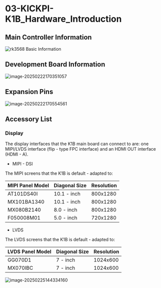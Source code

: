 # 03-KICKPI-K1B_Hardware_Introduction



## Main Controller Information

![rk3568 Basic Information](http://tanzhtanzh.oss-cn-shenzhen.aliyuncs.com/img/rk3568bd.png)

## Development Board Information

![image-20250222170351057](http://tanzhtanzh.oss-cn-shenzhen.aliyuncs.com/img/image-20250222170351057.png)

## Expansion Pins <a id="ExpansionPin"> </a>

![image-20250222170554561](http://tanzhtanzh.oss-cn-shenzhen.aliyuncs.com/img/image-20250222170554561.png)

## Accessory List

### Display <a id="display"> </a>

The display interfaces that the K1B main board can connect to are: one MIPI/LVDS interface (flip - type FPC interface) and an HDMI OUT interface (HDMI - A).

* MIPI - DSI

The MIPI screens that the K1B is default - adapted to:

| **MIPI Panel Model** | **Diagonal Size** | **Resolution** |
| -------------------- | ----------------- | -------------- |
| AT101DS40I           | 10.1 - inch       | 800x1280       |
| MX101BA1340          | 10.1 - inch       | 800x1280       |
| MX080B2140           | 8.0 - inch        | 800x1280       |
| F050008M01           | 5.0 - inch        | 720x1280       |

* LVDS

The LVDS screens that the K1B is default - adapted to:

| **LVDS Panel Model** | **Diagonal Size** | **Resolution** |
| -------------------- | ----------------- | -------------- |
| GG070D1              | 7 - inch          | 1024x600       |
| MX070IBC             | 7 - inch          | 1024x600       |



![image-20250225144334160](http://tanzhtanzh.oss-cn-shenzhen.aliyuncs.com/img/image-20250225144334160.png)